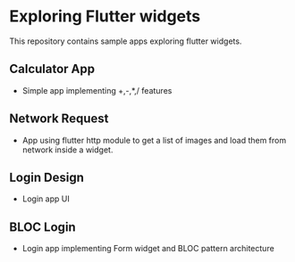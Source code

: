 # Exploring Flutter widgets

This repository contains sample apps exploring flutter widgets.

## Calculator App
- Simple app implementing +,-,*,/ features

## Network Request
- App using flutter http module to get a list of images and load them from network inside a widget.

## Login Design
- Login app UI

## BLOC Login
- Login app implementing Form widget and BLOC pattern architecture
